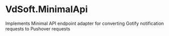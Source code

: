 # VdSoft.MinimalApi
Implements Minimal API endpoint adapter for converting Gotify notification requests to Pushover requests
